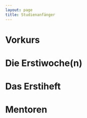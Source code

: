 ```yaml
---
layout: page
title: Studienanfänger
---
```


# Vorkurs

# Die Erstiwoche(n)

# Das Erstiheft

# Mentoren
